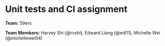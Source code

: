 # Unit tests and CI assignment
__Team:__ 59ers

__Team Members:__ Harvey Shi (@rvshi), Edward Liang (@edl11), Michelle Wei (@michellewei04)